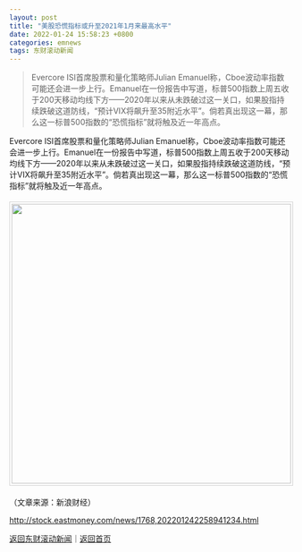 ```yaml
---
layout: post
title: "美股恐慌指标或升至2021年1月来最高水平"
date: 2022-01-24 15:58:23 +0800
categories: emnews
tags: 东财滚动新闻
---
```

> Evercore ISI首席股票和量化策略师Julian Emanuel称，Cboe波动率指数可能还会进一步上行。Emanuel在一份报告中写道，标普500指数上周五收于200天移动均线下方——2020年以来从未跌破过这一关口，如果股指持续跌破这道防线，“预计VIX将飙升至35附近水平”。倘若真出现这一幕，那么这一标普500指数的“恐慌指标”就将触及近一年高点。

<p>Evercore ISI首席股票和量化策略师Julian Emanuel称，Cboe波动率指数可能还会进一步上行。Emanuel在一份报告中写道，标普500指数上周五收于200天移动均线下方——2020年以来从未跌破过这一关口，如果股指持续跌破这道防线，“预计VIX将飙升至35附近水平”。倘若真出现这一幕，那么这一标普500指数的“恐慌指标”就将触及近一年高点。</p><center><img src="https://dfscdn.dfcfw.com/download/D25649008564565289282_w500h287.jpg" emheight="287" style="border:#d1d1d1 1px solid;padding:3px;margin:5px 0;" width="500" /></center><p class="em_media">（文章来源：新浪财经）</p>

<http://stock.eastmoney.com/news/1768,202201242258941234.html>

[返回东财滚动新闻](//finews.withounder.com/emnews/)｜[返回首页](//finews.withounder.com/)